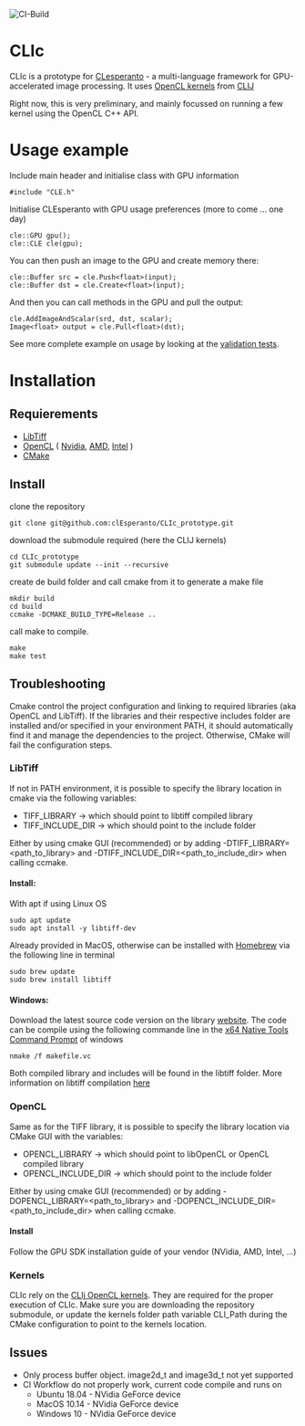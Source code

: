 ![CI-Build](https://github.com/clEsperanto/CLIc_prototype/workflows/CI-Build/badge.svg)
# CLIc

CLIc is a prototype for [CLesperanto](https://github.com/clEsperanto) - a multi-language framework for GPU-accelerated image processing. It uses [OpenCL kernels](https://github.com/clEsperanto/clij-opencl-kernels/tree/development/src/main/java/net/haesleinhuepf/clij/kernels) from [CLIJ](https://clij.github.io/)

Right now, this is very preliminary, and mainly focussed on running a few kernel using the OpenCL C++ API.

# Usage example

Include main header and initialise class with GPU information
```
#include "CLE.h"  
```
Initialise CLEsperanto with GPU usage preferences (more to come ... one day)
```
cle::GPU gpu();     
cle::CLE cle(gpu);
```
You can then push an image to the GPU and create memory there:
```
cle::Buffer src = cle.Push<float>(input);
cle::Buffer dst = cle.Create<float>(input);
```
And then you can call methods in the GPU and pull the output:
```
cle.AddImageAndScalar(srd, dst, scalar);  
Image<float> output = cle.Pull<float>(dst); 
```
See more complete example on usage by looking at the [validation tests](https://github.com/clEsperanto/CLIc_prototype/tree/master/test).

# Installation

## Requierements

- [LibTiff](http://www.simplesystems.org/libtiff/)
- [OpenCL](https://www.khronos.org/opencl/) 
(
    [Nvidia](https://developer.nvidia.com/cuda-downloads), 
    [AMD](https://github.com/GPUOpen-LibrariesAndSDKs/OCL-SDK/releases), 
    [Intel](https://software.intel.com/content/www/us/en/develop/tools/opencl-sdk.html)
)
- [CMake](https://cmake.org/)

## Install

clone the repository
```
git clone git@github.com:clEsperanto/CLIc_prototype.git
```
download the submodule required (here the CLIJ kernels)
```
cd CLIc_prototype
git submodule update --init --recursive
```
create de build folder and call cmake from it to generate a make file
```
mkdir build  
cd build  
ccmake -DCMAKE_BUILD_TYPE=Release ..  
```
call make to compile.
```
make 
make test
```

## Troubleshooting

Cmake control the project configuration and linking to required libraries (aka OpenCL and LibTiff). If the libraries and their respective includes folder are installed and/or specified in your environment PATH, it should automatically find it and manage the dependencies to the project. Otherwise, CMake will fail the configuration steps.

### LibTiff

If not in PATH environment, it is possible to specify the library location in cmake via the following variables:
- TIFF_LIBRARY → which should point to libtiff compiled library
- TIFF_INCLUDE_DIR → which should point to the include folder   

Either by using cmake GUI (recommended) or by adding -DTIFF_LIBRARY=<path_to_library> and -DTIFF_INCLUDE_DIR=<path_to_include_dir> when calling ccmake.

#### Install:
With apt if using Linux OS
```
sudo apt update
sudo apt install -y libtiff-dev 
```

Already provided in MacOS, otherwise can be installed with [Homebrew](https://brew.sh/) via the following line in terminal
```
sudo brew update
sudo brew install libtiff
```

#### Windows:
Download the latest source code version on the library [website](http://www.simplesystems.org/libtiff/). The code can be compile using the following commande line in the [x64 Native Tools Command Prompt](https://docs.microsoft.com/en-us/cpp/build/building-on-the-command-line?view=vs-2019) of windows
```
nmake /f makefile.vc
```
Both compiled library and includes will be found in the libtiff folder.
More information on libtiff compilation [here](http://www.simplesystems.org/libtiff/build.html)

### OpenCL

Same as for the TIFF library, it is possible to specify the library location via CMake GUI with the variables:
- OPENCL_LIBRARY → which should point to libOpenCL or OpenCL compiled library
- OPENCL_INCLUDE_DIR → which should point to the include folder

Either by using cmake GUI (recommended) or by adding -DOPENCL_LIBRARY=<path_to_library> and -DOPENCL_INCLUDE_DIR=<path_to_include_dir> when calling ccmake.

#### Install
Follow the GPU SDK installation guide of your vendor (NVidia, AMD, Intel, ...) 

### Kernels
CLIc rely on the [CLIj OpenCL kernels](https://github.com/clEsperanto/clij-opencl-kernels). They are required for the proper execution of CLIc. Make sure you are downloading the repository submodule, or update the kernels folder path variable CLI_Path during the CMake configuration to point to the kernels location.

## Issues
- Only process buffer object. image2d_t and image3d_t not yet supported
- CI Workflow do not properly work, current code compile and runs on
    - Ubuntu 18.04 - NVidia GeForce device
    - MacOS 10.14 - NVidia GeForce device
    - Windows 10 - NVidia GeForce device

